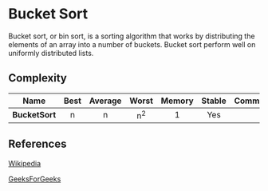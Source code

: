 # Bucket Sort
Bucket sort, or bin sort, is a sorting algorithm that works by distributing the elements of an array into a number of
buckets. Bucket sort perform well on uniformly distributed lists.

## Complexity

| Name                  | Best            | Average             | Worst               | Memory    | Stable    | Comments  |
| --------------------- | :-------------: | :-----------------: | :-----------------: | :-------: | :-------: | :-------- |
| **BucketSort**        | n               | n                   | n<sup>2</sup>       | 1         | Yes       |           |

## References

[Wikipedia](https://en.wikipedia.org/wiki/Bucket_sort)

[GeeksForGeeks](https://www.geeksforgeeks.org/bucket-sort-2/)
